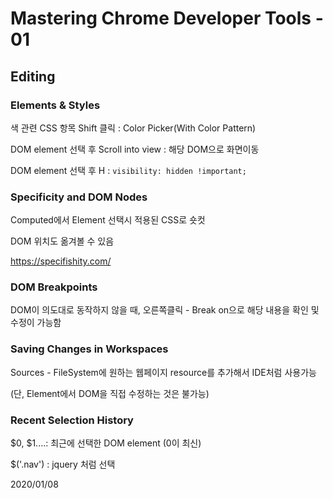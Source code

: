 # Mastering Chrome Developer Tools - 01

## Editing

### Elements & Styles

색 관련 CSS 항목 Shift 클릭 : Color Picker(With Color Pattern)

DOM element 선택 후 Scroll into view : 해당 DOM으로 화면이동

DOM element 선택 후 H : `visibility: hidden !important;`



### Specificity and DOM Nodes

Computed에서 Element 선택시 적용된 CSS로 숏컷

DOM 위치도 옮겨볼 수 있음

https://specifishity.com/



### DOM Breakpoints

DOM이 의도대로 동작하지 않을 때, 오른쪽클릭 - Break on으로 해당 내용을 확인 및 수정이 가능함

### Saving Changes in Workspaces

Sources - FileSystem에 원하는 웹페이지 resource를 추가해서 IDE처럼 사용가능

(단, Element에서 DOM을 직접 수정하는 것은 불가능)

### Recent Selection History

$0, $1....: 최근에 선택한 DOM element (0이 최신)

$('.nav') : jquery 처럼 선택

2020/01/08